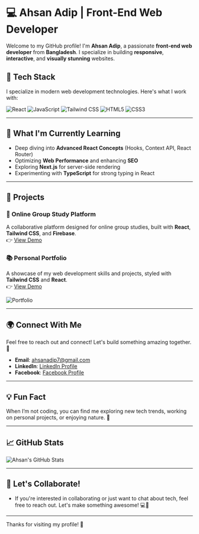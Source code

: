 # 💻 Ahsan Adip | Front-End Web Developer

Welcome to my GitHub profile! I'm **Ahsan Adip**, a passionate **front-end web developer** from **Bangladesh**. I specialize in building **responsive**, **interactive**, and **visually stunning** websites.

## 🚀 Tech Stack

I specialize in modern web development technologies. Here's what I work with:

![React](https://img.shields.io/badge/React-61DAFB?style=for-the-badge&logo=react&logoColor=white) ![JavaScript](https://img.shields.io/badge/JavaScript-F7DF1E?style=for-the-badge&logo=javascript&logoColor=black) ![Tailwind CSS](https://img.shields.io/badge/Tailwind%20CSS-06B6D4?style=for-the-badge&logo=tailwind-css&logoColor=white) ![HTML5](https://img.shields.io/badge/HTML5-E34F26?style=for-the-badge&logo=html5&logoColor=white) ![CSS3](https://img.shields.io/badge/CSS3-1572B6?style=for-the-badge&logo=css3&logoColor=white)

---

## 🌱 What I'm Currently Learning

- Deep diving into **Advanced React Concepts** (Hooks, Context API, React Router)
- Optimizing **Web Performance** and enhancing **SEO**
- Exploring **Next.js** for server-side rendering
- Experimenting with **TypeScript** for strong typing in React

---

## 📂 Projects

### **🔧 Online Group Study Platform**
A collaborative platform designed for online group studies, built with **React**, **Tailwind CSS**, and **Firebase**.  
👉 [View Demo](https://assignment-12-db862.web.app/)


### **📚 Personal Portfolio**
A showcase of my web development skills and projects, styled with **Tailwind CSS** and **React**.  
👉 [View Demo](https://your-portfolio-link.com)

![Portfolio](https://via.placeholder.com/800x400?text=Personal+Portfolio)

---

## 🌍 Connect With Me

Feel free to reach out and connect! Let's build something amazing together. 🤝

- **Email**: [ahsanadip7@gmail.com](mailto:ahsanadip7@gmail.com)
- **LinkedIn**: [LinkedIn Profile](https://www.linkedin.com/in/your-username)
- **Facebook**: [Facebook Profile](https://www.facebook.com/ahsan.adip.54)

---

## 💡 Fun Fact

When I’m not coding, you can find me exploring new tech trends, working on personal projects, or enjoying nature. 🌱

---

## 📈 GitHub Stats

![Ahsan's GitHub Stats](https://github-readme-stats.vercel.app/api?username=ahsanadip7&show_icons=true&hide_title=true&hide=prs&count_private=true&theme=radical)

---

## 💬 Let's Collaborate!

- If you're interested in collaborating or just want to chat about tech, feel free to reach out. Let's make something awesome! 💻🎨

---

Thanks for visiting my profile! 👋
